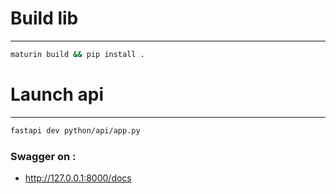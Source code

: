 # Build lib

---

```bash
maturin build && pip install .
```

# Launch api

---

```bash
fastapi dev python/api/app.py
```

### Swagger on :

- http://127.0.0.1:8000/docs